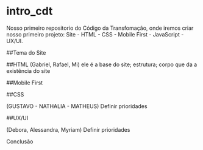 # intro_cdt
Nosso primeiro repositorio do Código da Transfomação, onde iremos criar nosso primeiro projeto: Site - HTML - CSS - Mobile First - JavaScript - UX/UI.


##Tema do Site




##HTML
(Gabriel, Rafael, Mi) 
ele é a base do site; estrutura; corpo que da a existência do site




##Mobile First




##CSS

(GUSTAVO - NATHALIA - MATHEUS)
Definir prioridades



##UX/UI

(Debora, Alessandra, Myriam)
Definir prioridades



Conclusão
